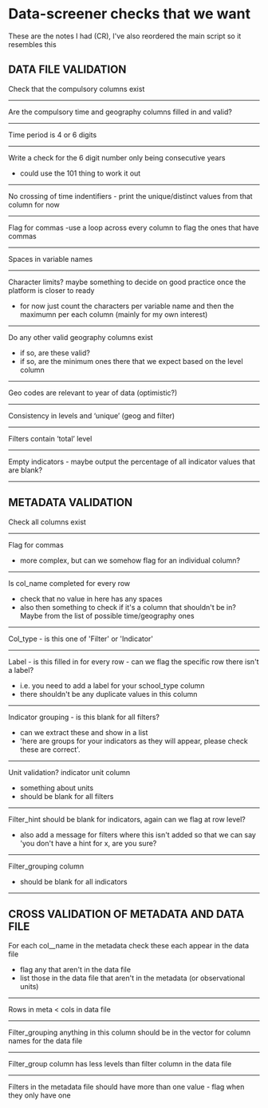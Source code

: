 # **Data-screener checks that we want**
These are the notes I had (CR), I've also reordered the main script so it resembles this

## DATA FILE VALIDATION
Check that the compulsory columns exist
***
Are the compulsory time and geography columns filled in and valid?
***
Time period is 4 or 6 digits
***
Write a check for the 6 digit number only being consecutive years
- could use the 101 thing to work it out
***
No crossing of time indentifiers - print the unique/distinct values from that column for now
***
Flag for commas
-use a loop across every column to flag the ones that have commas
***
Spaces in variable names
***
Character limits? maybe something to decide on good practice once the platform is closer to ready
- for now just count the characters per variable name and then the maximumn per each column (mainly for my own interest)
***
Do any other valid geography columns exist
- if so, are these valid?
- if so, are the minimum ones there that we expect based on the level column
***
Geo codes are relevant to year of data (optimistic?)
***
Consistency in levels and ‘unique’ (geog and filter)
***
Filters contain ‘total’ level
***
Empty indicators - maybe output the percentage of all indicator values that are blank?
***

## METADATA VALIDATION
Check all columns exist
***
Flag for commas
- more complex, but can we somehow flag for an individual column?
***
Is col_name completed for every row
- check that no value in here has any spaces
- also then something to check if it's a column that shouldn't be in? Maybe from the list of possible time/geography ones
***
Col_type - is this one of 'Filter' or 'Indicator'
***
Label - is this filled in for every row - can we flag the specific row there isn't a label?
- i.e. you need to add a label for your school_type column
- there shouldn't be any duplicate values in this column
***
Indicator grouping - is this blank for all filters?
- can we extract these and show in a list
- 'here are groups for your indicators as they will appear, please check these are correct'.
***
Unit validation? indicator unit column
- something about units
- should be blank for all filters
***
Filter_hint should be blank for indicators, again can we flag at row level?
- also add a message for filters where this isn't added so that we can say 'you don't have a hint for x, are you sure?
***
Filter_grouping column
- should be blank for all indicators
***

## CROSS VALIDATION OF METADATA AND DATA FILE
For each col__name in the metadata check these each appear in the data file
- flag any that aren't in the data file
- list those in the data file that aren't in the metadata (or observational units)
***
Rows in meta < cols in data file
***
Filter_grouping anything in this column should be in the vector for column names for the data file
***
Filter_group column has less levels than filter column in the data file
***
Filters in the metadata file should have more than one value - flag when they only have one